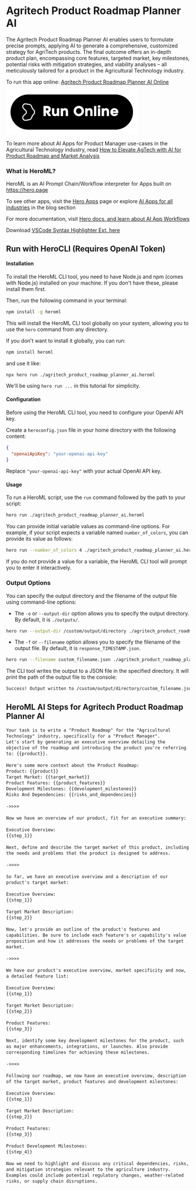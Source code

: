 # Agritech Product Roadmap Planner AI

The Agritech Product Roadmap Planner AI enables users to formulate precise prompts, applying AI to generate a comprehensive, customized strategy for AgriTech products. The final outcome offers an in-depth product plan, encompassing core features, targeted market, key milestones, potential risks with mitigation strategies, and viability analyses – all meticulously tailored for a product in the Agricultural Technology industry.

To run this app online: [Agritech Product Roadmap Planner AI Online](https://hero.page/app/agritech-product-roadmap-planner-ai-ai-driven-agritech-strategy-planner/9QnqlYhW5eftCfBQUBmH)

[![Run Agritech Product Roadmap Planner AI Online](/assets/run.svg)](https://hero.page/app/agritech-product-roadmap-planner-ai-ai-driven-agritech-strategy-planner/9QnqlYhW5eftCfBQUBmH)

To learn more about AI Apps for Product Manager use-cases in the Agricultural Technology industry, read [How to Elevate AgTech with AI for Product Roadmap and Market Analysis](https://hero.page/blog/ai/agricultural-technology/how-to-elevate-agtech-with-ai-for-product-roadmap-and-market-analysis/170723)

### What is HeroML?
HeroML is an AI Prompt Chain/Workflow interpreter for Apps built on https://hero.page 

To see other apps, visit the [Hero Apps](https://hero.page/apps) page or explore [AI Apps for all industries](https://hero.page/blog) in the blog section

For more documentation, visit [Hero docs, and learn about AI App Workflows](https://hero.page/tutorials/introduction-to-heroml)

Download [VSCode Syntax Highlighter Ext. here](https://marketplace.visualstudio.com/items?itemName=hero-page.heroml)

## Run with HeroCLI (Requires OpenAI Token)

#### Installation

To install the HeroML CLI tool, you need to have Node.js and npm (comes with Node.js) installed on your machine. If you don't have these, please install them first. 

Then, run the following command in your terminal:

```bash
npm install -g heroml
```

This will install the HeroML CLI tool globally on your system, allowing you to use the `hero` command from any directory.

If you don't want to install it globally, you can run:

```bash
npm install heroml
```

and use it like:

```bash
npx hero run ./agritech_product_roadmap_planner_ai.heroml
```

We'll be using `hero run ...` in this tutorial for simplicity.

#### Configuration

Before using the HeroML CLI tool, you need to configure your OpenAI API key. 

Create a `heroconfig.json` file in your home directory with the following content:

```json
{
  "openaiApiKey": "your-openai-api-key"
}
```

Replace `"your-openai-api-key"` with your actual OpenAI API key.

#### Usage

To run a HeroML script, use the `run` command followed by the path to your script:

```bash
hero run ./agritech_product_roadmap_planner_ai.heroml
```

You can provide initial variable values as command-line options. For example, if your script expects a variable named `number_of_colors`, you can provide its value as follows:

```bash
hero run --number_of_colors 4 ./agritech_product_roadmap_planner_ai.heroml
```

If you do not provide a value for a variable, the HeroML CLI tool will prompt you to enter it interactively.

### Output Options

You can specify the output directory and the filename of the output file using command-line options:

- The `-o` or `--output-dir` option allows you to specify the output directory. By default, it is `./outputs/`.

```bash
hero run --output-dir /custom/output/directory ./agritech_product_roadmap_planner_ai.heroml
```

- The `-f` or `--filename` option allows you to specify the filename of the output file. By default, it is `response_TIMESTAMP.json`.

```bash
hero run --filename custom_filename.json ./agritech_product_roadmap_planner_ai.heroml
```

The CLI tool writes the output to a JSON file in the specified directory. It will print the path of the output file to the console:

```bash
Success! Output written to /custom/output/directory/custom_filename.json
```


## HeroML AI Steps for Agritech Product Roadmap Planner AI
```
Your task is to write a "Product Roadmap" for the "Agricultural Technology" industry, specifically for a "Product Manager". 
Let's start by generating an executive overview detailing the objective of the roadmap and introducing the product you're referring to: {{product}}.

Here's some more context about the Product Roadmap:
Product: {{product}}
Target Market: {{target_market}}
Product Features: {{product_features}}
Development Milestones: {{development_milestones}}
Risks And Dependencies: {{risks_and_dependencies}}

->>>>

Now we have an overview of our product, fit for an executive summary:

Executive Overview:
{{step_1}}

Next, define and describe the target market of this product, including the needs and problems that the product is designed to address.

->>>>

So far, we have an executive overview and a description of our product's target market:

Executive Overview:
{{step_1}}

Target Market Description:
{{step_2}}

Now, let's provide an outline of the product's features and capabilities. Be sure to include each feature's or capability's value proposition and how it addresses the needs or problems of the target market.

->>>>

We have our product's executive overview, market specificity and now, a detailed feature list:

Executive Overview:
{{step_1}}

Target Market Description:
{{step_2}}

Product Features:
{{step_3}}

Next, identify some key development milestones for the product, such as major enhancements, integrations, or launches. Also provide corresponding timelines for achieving these milestones.

->>>>

Following our roadmap, we now have an executive overview, description of the target market, product features and development milestones:

Executive Overview:
{{step_1}}

Target Market Description:
{{step_2}}

Product Features:
{{step_3}}

Product Development Milestones:
{{step_4}}

Now we need to highlight and discuss any critical dependencies, risks, and mitigation strategies relevant to the agriculture industry. Examples could include potential regulatory changes, weather-related risks, or supply chain disruptions.


```

